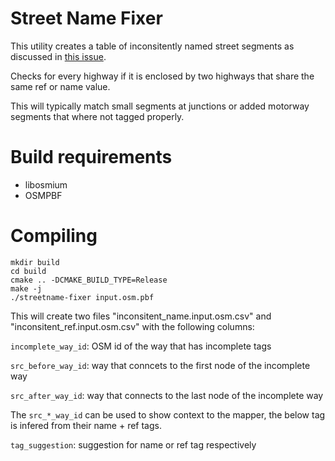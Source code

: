 # Street Name Fixer

This utility creates a table of inconsitently named street segments as discussed
in [this issue](https://github.com/osmlab/to-fix/issues/30).

Checks for every highway if it is enclosed by two highways that share the same ref or name value.

This will typically match small segments at junctions or added motorway segments that where not tagged properly.

# Build requirements

* libosmium
* OSMPBF

# Compiling

	mkdir build
	cd build
	cmake .. -DCMAKE_BUILD_TYPE=Release
	make -j
	./streetname-fixer input.osm.pbf

This will create two files "inconsitent_name.input.osm.csv" and "inconsitent_ref.input.osm.csv" with the following columns:

```incomplete_way_id```: OSM id of the way that has incomplete tags

```src_before_way_id```: way that conncets to the first node of the incomplete way

```src_after_way_id```: way that connects to the last node of the incomplete way

The ```src_*_way_id``` can be used to show context to the mapper, the below tag is infered from their name + ref tags.

```tag_suggestion```: suggestion for name or ref tag respectively



